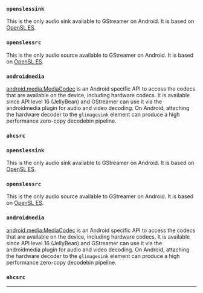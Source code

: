 ### `openslessink`

This is the only audio sink available to GStreamer on Android. It is
based on [OpenSL ES](http://en.wikipedia.org/wiki/OpenSL_ES).

### `openslessrc`

This is the only audio source available to GStreamer on Android. It is
based on [OpenSL ES](http://en.wikipedia.org/wiki/OpenSL_ES).

### `androidmedia`

[android.media.MediaCodec](http://developer.android.com/reference/android/media/MediaCodec.html)
is an Android specific API to access the codecs that are available on
the device, including hardware codecs. It is available since API level
16 (JellyBean) and GStreamer can use it via the androidmedia plugin
for audio and video decoding. On Android, attaching the hardware
decoder to the `glimagesink` element can produce a high performance
zero-copy decodebin pipeline.

### `ahcsrc`
### `openslessink`

This is the only audio sink available to GStreamer on Android. It is
based on [OpenSL ES](http://en.wikipedia.org/wiki/OpenSL_ES).

### `openslessrc`

This is the only audio source available to GStreamer on Android. It is
based on [OpenSL ES](http://en.wikipedia.org/wiki/OpenSL_ES).

### `androidmedia`

[android.media.MediaCodec](http://developer.android.com/reference/android/media/MediaCodec.html)
is an Android specific API to access the codecs that are available on
the device, including hardware codecs. It is available since API level
16 (JellyBean) and GStreamer can use it via the androidmedia plugin
for audio and video decoding. On Android, attaching the hardware
decoder to the `glimagesink` element can produce a high performance
zero-copy decodebin pipeline.

### `ahcsrc`

---

